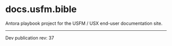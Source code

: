 # docs.usfm.bible
Antora playbook project for the USFM / USX end-user documentation site.

---

Dev publication rev: 37